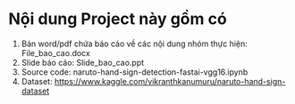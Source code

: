 # Nội dung Project này gồm có 
1. Bản word/pdf chứa báo cáo về các nội dung nhóm thực hiện: File_bao_cao.docx
2. Slide báo cáo: Slide_bao_cao.ppt
3. Source code: naruto-hand-sign-detection-fastai-vgg16.ipynb
4. Dataset: https://www.kaggle.com/vikranthkanumuru/naruto-hand-sign-dataset
